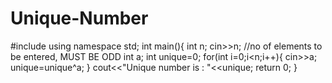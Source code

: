 # Unique-Number
#include<iostream>
using namespace std;
int main(){
    int n;
    cin>>n;     //no of elements to be entered, MUST BE ODD
    int a;
    int unique=0;
    for(int i=0;i<n;i++){
        cin>>a;
        unique=unique^a;
    }
    cout<<"Unique number is : "<<unique;
    return 0;
}
